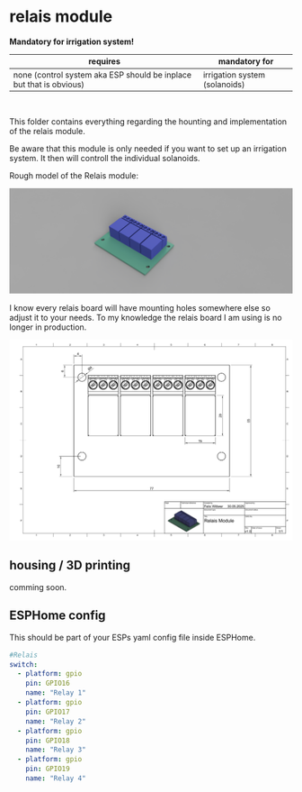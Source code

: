 # relais module

**Mandatory for irrigation system!**

| requires                                                            | mandatory for                 |
| ------------------------------------------------------------------- | ----------------------------- |
| none (control system aka ESP should be inplace but that is obvious) | irrigation system (solanoids) |

<br>

This folder contains everything regarding the hounting and implementation of the relais module.

Be aware that this module is only needed if you want to set up an irrigation system. It then will controll the individual solanoids.

Rough model of the Relais module:

![relais board](./relais%20board/relais_board.png)


I know every relais board will have mounting holes somewhere else so adjust it to your needs. To my knowledge the relais board I am using is no longer in production.

![relais board drawing](./relais%20board/relais_board_drawing.png)

## housing / 3D printing

comming soon.


## ESPHome config

This should be part of your ESPs yaml config file inside ESPHome.

``` yaml
#Relais
switch:
  - platform: gpio
    pin: GPIO16
    name: "Relay 1"
  - platform: gpio
    pin: GPIO17
    name: "Relay 2"
  - platform: gpio
    pin: GPIO18
    name: "Relay 3"
  - platform: gpio
    pin: GPIO19
    name: "Relay 4"
```